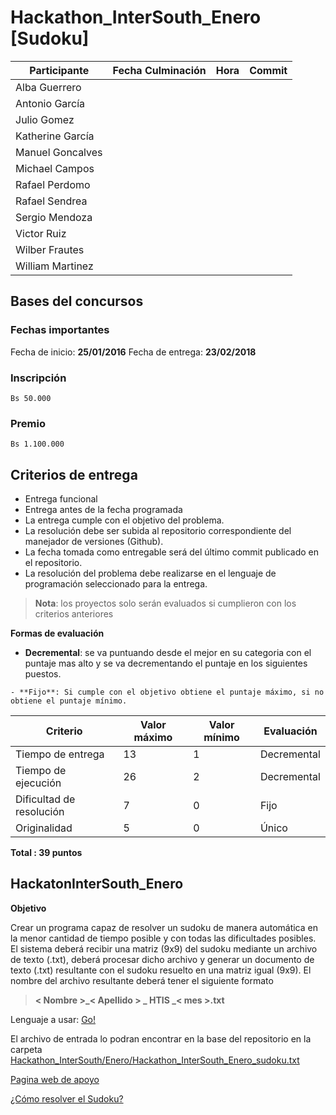 
# Hackathon_InterSouth_Enero [Sudoku]

|   Participante          |Fecha Culminación      |Hora                 |Commit                   |
|-------------------------|-----------------------|---------------------|-------------------------|
|Alba Guerrero            |                       |                     |                         |
|Antonio García           |                       |                     |                         |
|Julio Gomez              |                       |                     |                         |
|Katherine García         |                       |                     |                         |
|Manuel Goncalves         |                       |                     |                         |
|Michael Campos           |                       |                     |                         |
|Rafael Perdomo           |                       |                     |                         |
|Rafael Sendrea           |                       |                     |                         |
|Sergio Mendoza           |                       |                     |                         |
|Victor Ruiz              |                       |                     |                         |
|Wilber Frautes           |                       |                     |                         |
|William Martinez         |                       |                     |                         |


## Bases del concursos

### Fechas importantes
  Fecha de inicio: **25/01/2016**
  Fecha de entrega: **23/02/2018**

### Inscripción
    Bs 50.000

### Premio
	Bs 1.100.000

## Criterios de entrega
  - Entrega funcional
  - Entrega antes de la fecha programada
  - La entrega cumple con el objetivo del problema.
  - La resolución debe ser subida al repositorio correspondiente del manejador de versiones (Github).
  - La fecha tomada como entregable será del último commit publicado en el repositorio.
  - La resolución del problema debe realizarse en el lenguaje de programación seleccionado para la entrega.

>**Nota**: los proyectos solo serán evaluados si cumplieron con los criterios anteriores

**Formas de evaluación**

   - **Decremental**: se va puntuando desde el mejor en su categoria con el puntaje mas alto
    y se va decrementando el puntaje en los siguientes puestos.

    - **Fijo**: Si cumple con el objetivo obtiene el puntaje máximo, si no obtiene el puntaje mínimo.




|   Criterio              |Valor máximo                   |Valor mínimo                 |Evaluación                   |
|-------------------------|-------------------------------|-----------------------------|-----------------------------|
|Tiempo de entrega|13     |1                               |Decremental                  |
|Tiempo de ejecución|26   |2            |Decremental                  |
|Dificultad de resolución |7|0|Fijo|
|Originalidad |5|0|Único|



**Total : 39 puntos**

## HackatonInterSouth_Enero

**Objetivo**

Crear un programa capaz de resolver un sudoku de manera automática en la menor cantidad de tiempo posible y
con todas las dificultades posibles.  El sistema deberá recibir una matriz (9x9) del sudoku mediante un archivo de texto (.txt), deberá procesar
dicho archivo y generar un documento de texto (.txt) resultante con el sudoku resuelto en una matriz igual (9x9).   El nombre del archivo resultante deberá tener el siguiente formato

> **< Nombre >_< Apellido > _ HTIS _< mes >.txt**

Lenguaje a usar:  [Go!](https://golang.org/)

El archivo de entrada lo podran encontrar en la base del repositorio en la carpeta  [Hackathon_InterSouth/Enero/Hackathon_InterSouth_Enero_sudoku.txt](https://github.com/Manuel28G/Hackathon_InterSouth/blob/master/Enero/Hackatoon_InterSouth_Enero%5BSudoku%5D.txt)

[Pagina web de apoyo](http://www.sudoku-online.org/)

[¿Cómo resolver el Sudoku?](https://www.youtube.com/watch?v=OtKxtvMUahA)

